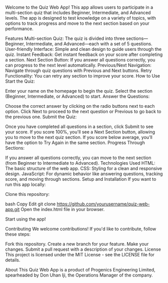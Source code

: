 Welcome to the Quiz Web App! This app allows users to participate in a multi-section quiz that includes Beginner, Intermediate, and Advanced levels. The app is designed to test knowledge on a variety of topics, with options to track progress and move to the next section based on your performance.

Features
Multi-section Quiz: The quiz is divided into three sections—Beginner, Intermediate, and Advanced—each with a set of 5 questions.
User-friendly Interface: Simple and clean design to guide users through the quiz.
Instant Feedback: Get instant feedback on your score after completing a section.
Next Section Button: If you answer all questions correctly, you can progress to the next level automatically.
Previous/Next Navigation: Navigate through quiz questions with Previous and Next buttons.
Retry Functionality: You can retry any section to improve your score.
How to Use
Start the Quiz:

Enter your name on the homepage to begin the quiz.
Select the section (Beginner, Intermediate, or Advanced) to start.
Answer the Questions:

Choose the correct answer by clicking on the radio buttons next to each option.
Click Next to proceed to the next question or Previous to go back to the previous one.
Submit the Quiz:

Once you have completed all questions in a section, click Submit to see your score.
If you score 100%, you'll see a Next Section button, allowing you to move to the next quiz section.
If you score below average, you’ll have the option to Try Again in the same section.
Progress Through Sections:

If you answer all questions correctly, you can move to the next section (from Beginner to Intermediate to Advanced).
Technologies Used
HTML: The basic structure of the web app.
CSS: Styling for a clean and responsive design.
JavaScript: For dynamic behavior like answering questions, tracking score, and moving through sections.
Setup and Installation
If you want to run this app locally:

Clone this repository:

bash
Copy
Edit
git clone https://github.com/yourusername/quiz-web-app.git
Open the index.html file in your browser.

Start using the app!

Contributing
We welcome contributions! If you'd like to contribute, follow these steps:

Fork this repository.
Create a new branch for your feature.
Make your changes.
Submit a pull request with a description of your changes.
License
This project is licensed under the MIT License - see the LICENSE file for details.

About
This Quiz Web App is a product of Progenics Engineering Limited, spearheaded by Don Uhan Iji, the Operations Manager of the company.
